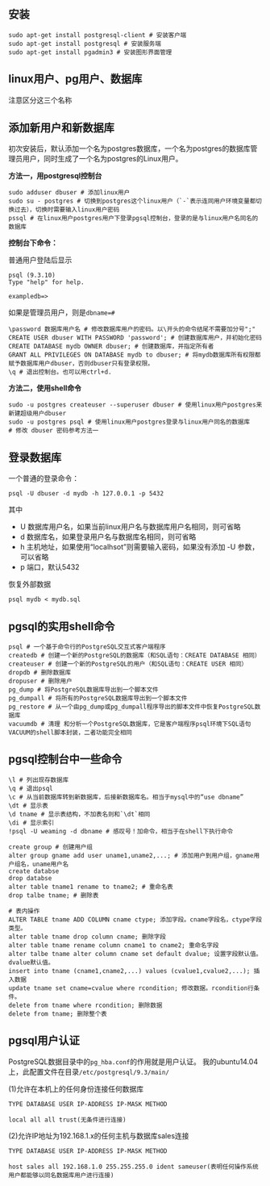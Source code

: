 安装
---
```
sudo apt-get install postgresql-client # 安装客户端
sudo apt-get install postgresql # 安装服务端
sudo apt-get install pgadmin3 # 安装图形界面管理
```

linux用户、pg用户、数据库
----
注意区分这三个名称

添加新用户和新数据库
---
初次安装后，默认添加一个名为postgres数据库，一个名为postgres的数据库管理员用户，同时生成了一个名为postgres的Linux用户。

**方法一，用postgresql控制台**

```
sudo adduser dbuser # 添加linux用户
sudo su - postgres # 切换到postgres这个linux用户（`-`表示连同用户环境变量都切换过去），切换时需要输入linux用户密码
pssql # 在linux用户postgres用户下登录pgsql控制台，登录的是与linux用户名同名的数据库
```

**控制台下命令：**

普通用户登陆后显示
```
psql (9.3.10)
Type "help" for help.

exampledb=>
```
如果是管理员用户，则是`dbname=#`

```
\password 数据库用户名 # 修改数据库用户的密码。以\开头的命令结尾不需要加分号";"
CREATE USER dbuser WITH PASSWORD 'password'; # 创建数据库用户，并初始化密码
CREATE DATABASE mydb OWNER dbuser; # 创建数据库，并指定所有者
GRANT ALL PRIVILEGES ON DATABASE mydb to dbuser; # 将mydb数据库所有权限都赋予数据库用户dbuser，否则dbuser只有登录权限。
\q # 退出控制台。也可以用ctrl+d.
```

**方法二，使用shell命令**

```
sudo -u postgres createuser --superuser dbuser # 使用linux用户postgres来新建超级用户dbuser
sudo -u postgres psql # 使用linux用户postgres登录与linux用户同名的数据库
# 修改 dbuser 密码参考方法一
```

登录数据库
---
一个普通的登录命令：
```
psql -U dbuser -d mydb -h 127.0.0.1 -p 5432
```
其中

- U 数据库用户名，如果当前linux用户名与数据库用户名相同，则可省略
- d 数据库名，如果登录用户名与数据库名相同，则可省略
- h 主机地址，如果使用“localhsot”则需要输入密码，如果没有添加 -U 参数，可以省略
- p 端口，默认5432

恢复外部数据
```
psql mydb < mydb.sql
```

pgsql的实用shell命令
---
```
psql # 一个基于命令行的PostgreSQL交互式客户端程序
createdb # 创建一个新的PostgreSQL的数据库（和SQL语句：CREATE DATABASE 相同）
createuser # 创建一个新的PostgreSQL的用户（和SQL语句：CREATE USER 相同）
dropdb # 删除数据库
dropuser # 删除用户
pg_dump # 将PostgreSQL数据库导出到一个脚本文件
pg_dumpall # 将所有的PostgreSQL数据库导出到一个脚本文件
pg_restore # 从一个由pg_dump或pg_dumpall程序导出的脚本文件中恢复PostgreSQL数据库
vacuumdb # 清理 和分析一个PostgreSQL数据库，它是客户端程序psql环境下SQL语句VACUUM的shell脚本封装，二者功能完全相同
```

pgsql控制台中一些命令
---
```
\l # 列出现存数据库
\q # 退出psql
\c # 从当前数据库转到新数据库，后接新数据库名。相当于mysql中的“use dbname”
\dt # 显示表
\d tname # 显示表结构，不加表名则和`\dt`相同
\di # 显示索引
!psql -U weaming -d dbname # 感叹号！加命令，相当于在shell下执行命令

create group # 创建用户组
alter group gname add user uname1,uname2,...; # 添加用户到用户组，gname用户组名，uname用户名
create databse
drop databse
alter table tname1 rename to tname2; # 重命名表
drop talbe tname; # 删除表

# 表内操作
ALTER TABLE tname ADD COLUMN cname ctype; 添加字段。cname字段名，ctype字段类型。
alter table tname drop column cname; 删除字段
alter table tname rename column cname1 to cname2; 重命名字段
alter talbe tname alter column cname set default dvalue; 设置字段默认值。dvalue默认值。
insert into tname (cname1,cname2,...) values (cvalue1,cvalue2,...); 插入数据
update tname set cname=cvalue where rcondition; 修改数据。rcondition行条件。
delete from tname where rcondition; 删除数据
delete from tname; 删除整个表
```

pgsql用户认证
---
PostgreSQL数据目录中的`pg_hba.conf`的作用就是用户认证。
我的ubuntu14.04上，此配置文件在目录`/etc/postgresql/9.3/main/`

(1)允许在本机上的任何身份连接任何数据库
```
TYPE DATABASE USER IP-ADDRESS IP-MASK METHOD

local all all trust(无条件进行连接)
```
(2)允许IP地址为192.168.1.x的任何主机与数据库sales连接
```
TYPE DATABASE USER IP-ADDRESS IP-MASK METHOD

host sales all 192.168.1.0 255.255.255.0 ident sameuser(表明任何操作系统用户都能够以同名数据库用户进行连接)
```
